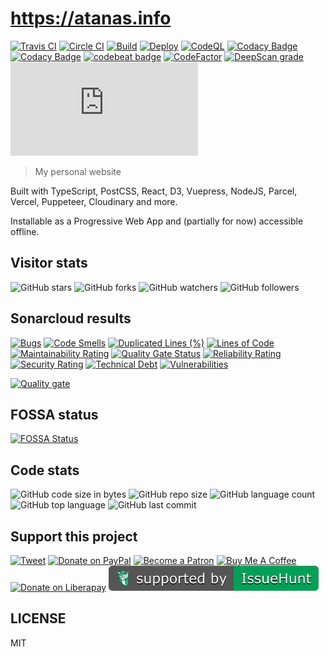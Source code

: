# https://atanas.info 

[![Travis CI](https://travis-ci.com/scriptex/atanas.info.svg?branch=master)](https://travis-ci.com/scriptex/atanas.info)
[![Circle CI](https://circleci.com/gh/scriptex/atanas.info.svg?style=svg)](https://circleci.com/gh/scriptex/atanas.info)
[![Build](https://github.com/scriptex/atanas.info/workflows/Build/badge.svg)](https://github.com/scriptex/atanas.info/actions?query=workflow%3ABuild)
[![Deploy](https://github.com/scriptex/atanas.info/workflows/Deploy/badge.svg)](https://github.com/scriptex/atanas.info/actions?query=workflow%3ADeploy)
[![CodeQL](https://github.com/scriptex/atanas.info/workflows/CodeQL/badge.svg)](https://github.com/scriptex/atanas.info/actions?query=workflow%3ACodeQL)
[![Codacy Badge](https://app.codacy.com/project/badge/Coverage/74727aa736934f8197bea1d817c5c7bb)](https://www.codacy.com/manual/scriptex/atanas.info)
[![Codacy Badge](https://app.codacy.com/project/badge/Grade/74727aa736934f8197bea1d817c5c7bb)](https://www.codacy.com/manual/scriptex/atanas.info)
[![codebeat badge](https://codebeat.co/badges/807a5061-9e43-4fec-9819-1c47c37c2e9f)](https://codebeat.co/projects/github-com-scriptex-atanas-info-master)
[![CodeFactor](https://www.codefactor.io/repository/github/scriptex/atanas.info/badge)](https://www.codefactor.io/repository/github/scriptex/atanas.info)
[![DeepScan grade](https://deepscan.io/api/teams/3574/projects/5291/branches/40827/badge/grade.svg)](https://deepscan.io/dashboard#view=project&tid=3574&pid=5291&bid=40827)
[![Analytics](https://ga-beacon.appspot.com/UA-83446952-1/github.com/scriptex/atanas.info/README.md)](https://github.com/scriptex/atanas.info/)

> My personal website

Built with TypeScript, PostCSS, React, D3, Vuepress, NodeJS, Parcel, Vercel, Puppeteer, Cloudinary and more.

Installable as a Progressive Web App and (partially for now) accessible offline.

## Visitor stats

![GitHub stars](https://img.shields.io/github/stars/scriptex/atanas.info?style=social)
![GitHub forks](https://img.shields.io/github/forks/scriptex/atanas.info?style=social)
![GitHub watchers](https://img.shields.io/github/watchers/scriptex/atanas.info?style=social)
![GitHub followers](https://img.shields.io/github/followers/scriptex?style=social)

## Sonarcloud results

[![Bugs](https://sonarcloud.io/api/project_badges/measure?project=scriptex_atanas.info&metric=bugs)](https://sonarcloud.io/dashboard?id=scriptex_atanas.info)
[![Code Smells](https://sonarcloud.io/api/project_badges/measure?project=scriptex_atanas.info&metric=code_smells)](https://sonarcloud.io/dashboard?id=scriptex_atanas.info)
[![Duplicated Lines (%)](https://sonarcloud.io/api/project_badges/measure?project=scriptex_atanas.info&metric=duplicated_lines_density)](https://sonarcloud.io/dashboard?id=scriptex_atanas.info)
[![Lines of Code](https://sonarcloud.io/api/project_badges/measure?project=scriptex_atanas.info&metric=ncloc)](https://sonarcloud.io/dashboard?id=scriptex_atanas.info)
[![Maintainability Rating](https://sonarcloud.io/api/project_badges/measure?project=scriptex_atanas.info&metric=sqale_rating)](https://sonarcloud.io/dashboard?id=scriptex_atanas.info)
[![Quality Gate Status](https://sonarcloud.io/api/project_badges/measure?project=scriptex_atanas.info&metric=alert_status)](https://sonarcloud.io/dashboard?id=scriptex_atanas.info)
[![Reliability Rating](https://sonarcloud.io/api/project_badges/measure?project=scriptex_atanas.info&metric=reliability_rating)](https://sonarcloud.io/dashboard?id=scriptex_atanas.info)
[![Security Rating](https://sonarcloud.io/api/project_badges/measure?project=scriptex_atanas.info&metric=security_rating)](https://sonarcloud.io/dashboard?id=scriptex_atanas.info)
[![Technical Debt](https://sonarcloud.io/api/project_badges/measure?project=scriptex_atanas.info&metric=sqale_index)](https://sonarcloud.io/dashboard?id=scriptex_atanas.info)
[![Vulnerabilities](https://sonarcloud.io/api/project_badges/measure?project=scriptex_atanas.info&metric=vulnerabilities)](https://sonarcloud.io/dashboard?id=scriptex_atanas.info)

[![Quality gate](https://sonarcloud.io/api/project_badges/quality_gate?project=scriptex_atanas.info)](https://sonarcloud.io/dashboard?id=scriptex_atanas.info)

## FOSSA status

[![FOSSA Status](https://app.fossa.com/api/projects/git%2Bgithub.com%2Fscriptex%2Fatanas.info.svg?type=large)](https://app.fossa.com/projects/git%2Bgithub.com%2Fscriptex%2Fatanas.info?ref=badge_large)

## Code stats

![GitHub code size in bytes](https://img.shields.io/github/languages/code-size/scriptex/atanas.info)
![GitHub repo size](https://img.shields.io/github/repo-size/scriptex/atanas.info?style=plastic)
![GitHub language count](https://img.shields.io/github/languages/count/scriptex/atanas.info?style=plastic)
![GitHub top language](https://img.shields.io/github/languages/top/scriptex/atanas.info?style=plastic)
![GitHub last commit](https://img.shields.io/github/last-commit/scriptex/atanas.info?style=plastic)

## Support this project

[![Tweet](https://img.shields.io/badge/Tweet-Share_this_repository-blue.svg?style=flat-square&logo=twitter&color=38A1F3)](https://twitter.com/intent/tweet?text=Checkout%20this%20awesome%20software%20project%3A&url=https%3A%2F%2Fgithub.com%2Fscriptex%2Fatanas.info&via=scriptexbg&hashtags=software%2Cgithub%2Ccode%2Cawesome)
[![Donate on PayPal](https://img.shields.io/badge/Donate-Support_me_on_PayPal-blue.svg?style=flat-square&logo=paypal&color=222d65)](https://www.paypal.me/scriptex)
[![Become a Patron](https://img.shields.io/badge/Become_Patron-Support_me_on_Patreon-blue.svg?style=flat-square&logo=patreon&color=e64413)](https://www.patreon.com/atanas)
[![Buy Me A Coffee](https://img.shields.io/badge/Donate-Buy%20me%20a%20coffee-yellow.svg?logo=ko-fi)](https://ko-fi.com/scriptex)
[![Donate on Liberapay](https://img.shields.io/liberapay/receives/scriptex.svg?logo=liberapay)](https://liberapay.com/scriptex/)
[![Donate on Issuehunt](https://raw.githubusercontent.com/BoostIO/issuehunt-materials/master/v1/issuehunt-shield-v1.svg)](https://issuehunt.io/r/scriptex/atanas.info)


## LICENSE

MIT
